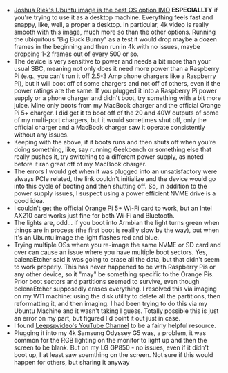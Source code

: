 * [Joshua Riek's Ubuntu image is the best OS option IMO](https://github.com/Joshua-Riek/ubuntu-rockchip) **ESPECIALLTY** if you're trying to use it as a desktop machine. Everything feels fast and snappy, like, well, a proper a desktop. In particular, 4k video is really smooth with this image, much more so than the other options. Running the ubiquitous "Big Buck Bunny" as a test it would drop maybe a dozen frames in the beginning and then run in 4k with no issues, maybe dropping 1-2 frames out of every 500 or so. 
* The device is very sensitive to power and needs a bit more than your usual SBC, meaning not only does it need more power than a Raspberry Pi (e.g., you can't run it off 2.5-3 Amp phone chargers like a Raspberry Pi), but it will boot off of some chargers and not off of others, even if the power ratings are the same. If you plugged it into a Raspberry Pi power supply or a phone charger and didn't boot, try something with a bit more juice. Mine only boots from my MacBook charger and the official Orange Pi 5+ charger. I did get it to boot off of the 20 and 40W outputs of some of my multi-port chargers, but it would sometimes shut off, only the official charger and a MacBook charger saw it operate consistently without any issues. 
* Keeping with the above, if it boots runs and then shuts off when you're doing something, like, say running Geekbench or something else that really pushes it, try switching to a different power supply, as noted before it ran great off of my MacBook charger. 
* The errors I would get when it was plugged into an unsatisfactory were always PCIe related, the link couldn't initialize and the device would go into this cycle of booting and then shutting off. So, in addition to the power supply issues, I suspect using a power efficient NVME drive is a good idea. 
* I couldn't get the official Orange Pi 5+ Wi-Fi card to work, but an Intel AX210 card works just fine for both Wi-Fi and Bluetooth. 
* The lights are, odd... if you boot into Armbian the light turns green when things are in process (the first boot is reallly slow by the way), but when it's an Ubuntu image the light flashes red and blue. 
* Trying multiple OSs where you re-image the same NVME or SD card and over can cause an issue where you have multiple boot sectors. Yes, balenaEtcher said it was going to erase all the data, but that didn't seem to work properly. This has never happened to be with Raspberry Pis or any other device, so it "may" be something specific to the Orange Pis. Prior boot sectors and partitions seemed to survive, even though belenaEtcher supposedly erases everything. I resolved this via imaging on my W11 machine: using the disk utility to delete all the partitions, then reformatting it, and then imaging. I had been trying to do this via my Ubuntu Machine and it wasn't taking I guess. Totally possible this is just an error on my part, but figured I'd point it out just in case. 
* I found [Leepspvideo's YouTube Channel](https://www.youtube.com/watch?v=nYruT0q2yLo&t=332s) to be a fairly helpful resource. 
* Plugging it into my 4k Samsung Odyssey G5 was, a problem, it was common for the RGB lighting on the monitor to light up and then the screen to be blank. But on my LG GP850 - no issues, even if it didn't boot up, I at least saw soemthing on the screen. Not sure if this would happen for others, but sharing it anyway 